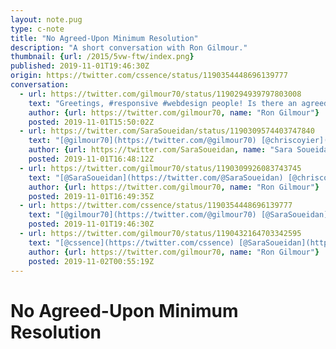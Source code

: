```yaml
---
layout: note.pug
type: c-note
title: "No Agreed-Upon Minimum Resolution"
description: "A short conversation with Ron Gilmour."
thumbnail: {url: /2015/5vw-ftw/index.png}
published: 2019-11-01T19:46:30Z
origin: https://twitter.com/cssence/status/1190354448696139777
conversation:
  - url: https://twitter.com/gilmour70/status/1190294939797803008
    text: "Greetings, #responsive #webdesign people! Is there an agreed-upon minimum width for responsive layouts? If my layout works at &gt;= 375px is that okay?<br>[@SaraSoueidan](https://twitter.com/@SaraSoueidan) [@chriscoyier](https://twitter.com/@chriscoyier)"
    author: {url: https://twitter.com/gilmour70, name: "Ron Gilmour"}
    posted: 2019-11-01T15:50:02Z
  - url: https://twitter.com/SaraSoueidan/status/1190309574403747840
    text: "[@gilmour70](https://twitter.com/@gilmour70) [@chriscoyier](https://twitter.com/@chriscoyier)<br>There are people who might browse your site on a smart watch, so I’d say go as small as u can (though i’m personally guilty of not optimizing for smart watches enough but I should be)"
    author: {url: https://twitter.com/SaraSoueidan, name: "Sara Soueidan"}
    posted: 2019-11-01T16:48:12Z
  - url: https://twitter.com/gilmour70/status/1190309926083743745
    text: "[@SaraSoueidan](https://twitter.com/@SaraSoueidan) [@chriscoyier](https://twitter.com/@chriscoyier)<br>Good point! I wasn’t thinking about watches."
    author: {url: https://twitter.com/gilmour70, name: "Ron Gilmour"}
    posted: 2019-11-01T16:49:35Z
  - url: https://twitter.com/cssence/status/1190354448696139777
    text: "[@gilmour70](https://twitter.com/@gilmour70) [@SaraSoueidan](https://twitter.com/@SaraSoueidan) [@chriscoyier](https://twitter.com/@chriscoyier)<br>If you do not want to spend much time optimizing for tiny screens, but at the same time make sure your design doesn’t break, this might help: [cssence.com/code/2015-09-23-5vw-ftw](/2015/5vw-ftw/)"
    posted: 2019-11-01T19:46:30Z
  - url: https://twitter.com/gilmour70/status/1190432164703342595
    text: "[@cssence](https://twitter.com/cssence) [@SaraSoueidan](https://twitter.com/@SaraSoueidan) [@chriscoyier](https://twitter.com/@chriscoyier)<br>This is great! Thanks!"
    author: {url: https://twitter.com/gilmour70, name: "Ron Gilmour"}
    posted: 2019-11-02T00:55:19Z
---
```


# No Agreed-Upon Minimum Resolution
